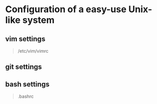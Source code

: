 Configuration of a easy-use Unix-like system
============================================

## vim settings

> /etc/vim/vimrc



## git settings


## bash settings

> .bashrc
